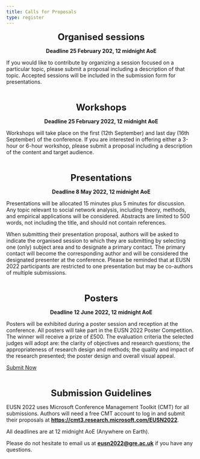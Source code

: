 ```yaml
---
title: Calls for Proposals
type: register
---
```

**<p align="center"><font size="5">Organised sessions</font></p>**
**<p align="center">Deadline 25 February 202, 12 midnight AoE</p>**
If you would like to contribute by organizing a session focused on a particular topic, please submit a proposal including a description of that topic. Accepted sessions will be included in the submission form for presentations.
<p>&nbsp;</p>

**<p align="center"><font size="5">Workshops</font></p>**
**<p align="center">Deadline 25 February 2022, 12 midnight AoE</p>**
Workshops will take place on the first (12th September) and last day (16th September) of the conference. If you are interested in offering either a 3-hour or 6-hour workshop, please submit a proposal including a description of the content and target audience.
<p>&nbsp;</p>


**<p align="center"><font size="5">Presentations</font></p>**
**<p align="center">Deadline 8 May 2022, 12 midnight AoE</p>**
Presentations will be allocated 15 minutes plus 5 minutes for discussion. Any topic relevant to social network analysis, including theory, methods, and empirical applications will be considered. Abstracts are limited to 500 words, not including the title, and should not contain references.  

When submitting their presentation proposal, authors will be asked to indicate the organised session to which they are submitting by selecting one (only) subject area and to designate a primary contact. The primary contact will become the corresponding author and will be considered the designated presenter at the conference. Please be reminded that at EUSN 2022 participants are restricted to one presentation but may be co-authors of multiple submissions. 
<p>&nbsp;</p>

**<p align="center"><font size="5">Posters</font></p>**
**<p align="center">Deadline 12 June 2022, 12 midnight AoE</p>**
Posters will be exhibited during a poster session and reception at the conference. All posters will take part in the EUSN 2022 Poster Competition. The winner will receive a prize of £500. The evaluation criteria the selected judges will adopt are: the clarity of objectives and research questions; the appropriateness of research design and methods; the quality and impact of the research presented; the poster design and overall visual appeal.

<div class="flex flex-row w-full justify-center pt-6">
<a class="px-10 py-2 text-gray-200 bg-eusnblue rounded-full shadow-md text-lg hover:bg-gray-800 hover:border-red" href="https://cmt3.research.microsoft.com/EUSN2022" target="_blank">Submit Now</a>
</div>
<p>&nbsp;</p>

**<p align="center"><font size="5">Submission Guidelines</p></font>**
EUSN 2022 uses Microsoft Conference Management Toolkit (CMT) for all submissions. 
Authors will need a free CMT account to log in and submit their proposals at **<a title="https://cmt3.research.microsoft.com/EUSN2022" href="https://cmt3.research.microsoft.com/EUSN2022">https://cmt3.research.microsoft.com/EUSN2022</a>**.

All deadlines are at 12 midnight AoE (Anywhere on Earth).

Please do not hesitate to email us at **eusn2022@gre.ac.uk** if you have any questions.

